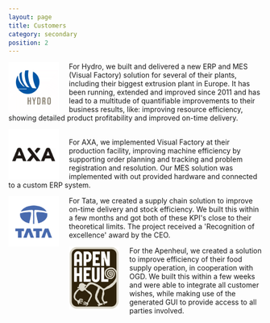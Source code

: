 ```yaml
---
layout: page
title: Customers
category: secondary
position: 2
---
```


<a href="https://hydro.com"><img src="/assets/logos/hydro.png" alt="Logo Hydro"
	title="Logo Hydro" height="100" width="100" align="left" style="margin-right:20px;" /></a>For Hydro, we built and delivered a new ERP and MES (Visual Factory) solution for several of their plants, including their biggest extrusion plant in Europe. It has been running, extended and improved since 2011 and has lead to a multitude of quantifiable improvements to their business results, like: improving resource efficiency, showing detailed product profitability and improved on-time delivery.
  
<a href="https://www.axasecurity.com/"><img src="/assets/logos/axa.png" alt="Logo Axa"
	title="Logo Axa" height="100" width="100" align="left" style="margin-right:20px;" /></a><br />For AXA, we implemented Visual Factory at their production facility, improving machine efficiency by supporting order planning and tracking and problem registration and resolution. Our MES solution was implemented with out provided hardware and connected to a custom ERP system.
	
<a href="https://www.tatasteel.nl/"><img src="/assets/logos/tata.png" alt="Logo Tata"
	title="Logo Tata" height="100" width="100" align="left" style="margin-right:20px;" /></a>For Tata, we created a supply chain solution to improve on-time delivery and stock efficiency. We built this within a few months and got both of these KPI's close to their theoretical limits. The project received a 'Recognition of excellence' award by the CEO.
	
<a href="https://www.apenheul.nl/"><img src="/assets/logos/Logo_Apenheul.jpg" alt="Logo Apenheul"
	title="Logo Apenheul" height="125" width="100" align="left" style="margin-right:20px;" /></a>For the Apenheul, we created a solution to improve efficiency of their food supply operation, in cooperation with OGD. We built this within a few weeks and were able to integrate all customer wishes, while making use of the generated GUI to provide access to all parties involved.
 
